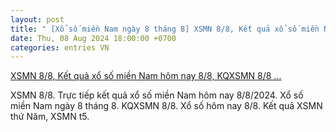```yaml
---
layout: post
title: " [Xổ số miền Nam ngày 8 tháng 8] XSMN 8/8, Kết quả xổ số miền Nam hôm nay 8/8, KQXSMN 8/8 ..."
date: Thu, 08 Aug 2024 18:00:00 +0700
categories: entries VN
---
```

[XSMN 8/8, Kết quả xổ số miền Nam hôm nay 8/8, KQXSMN 8/8 ...](https://congthuong.vn/xsmn-88-ket-qua-xo-so-mien-nam-hom-nay-882024-xo-so-mien-nam-ngay-8-thang-8truc-tiep-xsmn-88-337615.html)

XSMN 8/8. Trực tiếp kết quả xổ số miền Nam hôm nay 8/8/2024. Xổ số miền Nam ngày 8 tháng 8. KQXSMN 8/8. Xổ số hôm nay 8/8. Kết quả XSMN thứ Năm, XSMN t5.

